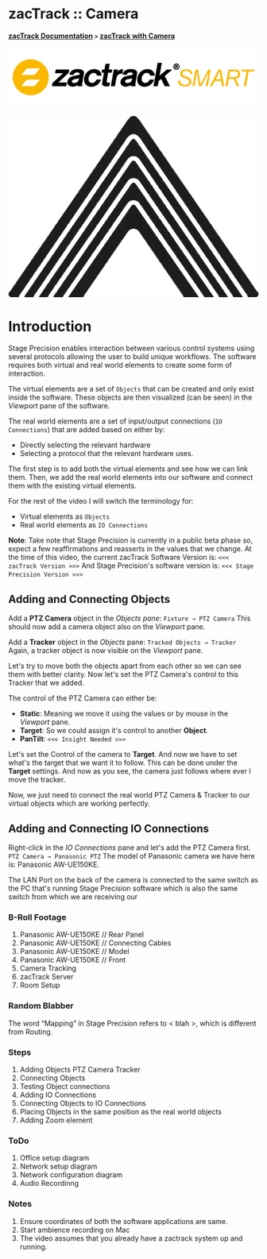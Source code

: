 # zacTrack :: Camera
**[zacTrack Documentation](../../README.md) `>` [zacTrack with Camera](zt_Camera.md)**

![Untitled](resources/Untitled.png)

![Picture1.png](resources/Picture1.png)

# Introduction

Stage Precision enables interaction between various control systems using several protocols allowing the user to build unique workflows.
The software requires both virtual and real world elements to create some form of interaction.

The virtual elements are a set of `Objects` that can be created and only exist inside the software.
These objects are then visualized (can be seen) in the *Viewport* pane of the software.

The real world elements are a set of input/output connections (`IO Connections`) that are added based on either by:

- Directly selecting the relevant hardware
- Selecting a protocol that the relevant hardware uses.

The first step is to add both the virtual elements and see how we can link them.
Then, we add the real world elements into our software and connect them with the existing virtual elements.

For the rest of the video I will switch the terminology for:

- Virtual elements as `Objects`
- Real world elements as `IO Connections`

**Note**:
Take note that Stage Precision is currently in a public beta phase so, expect a few reaffirmations and reasserts in the values that we change.
At the time of this video, the current zacTrack Software Version is: `<<< zacTrack Version >>>`
And Stage Precision's software version is: `<<< Stage Precision Version >>>`

## Adding and Connecting Objects

Add a **PTZ Camera** object in the *Objects pane*:
`Fixture → PTZ Camera`
This should now add a camera object also on the *Viewport* pane.

Add a **Tracker** object in the *Objects* pane:
`Tracked Objects → Tracker`
Again, a tracker object is now visible on the *Viewport* pane.

Let's try to move both the objects apart from each other so we can see them with better clarity.
Now let's set the PTZ Camera's control to this Tracker that we added.

The control of the PTZ Camera can either be:

- **Static**: Meaning we move it using the values or by mouse in the *Viewport* pane.
- **Target**: So we could assign it's control to another **Object**.
- **PanTilt**: `<<< Insight Needed >>>`

Let's set the Control of the camera to **Target**.
And now we have to set what's the target that we want it to follow.
This can be done under the **Target** settings.
And now as you see, the camera just follows where ever I move the tracker.

Now, we just need to connect the real world PTZ Camera & Tracker to our virtual objects which are working perfectly.

## Adding and Connecting IO Connections

Right-click in the *IO Connections* pane and let's add the PTZ Camera first.
`PTZ Camera → Panasonic PTZ`
The model of Panasonic camera we have here is: Panasonic AW-UE150KE.

The LAN Port on the back of the camera is connected to the same switch as the PC that's running Stage Precision software which is also the same switch from which we are receiving our 

### B-Roll Footage

1. Panasonic AW-UE150KE // Rear Panel
2. Panasonic AW-UE150KE // Connecting Cables
3. Panasonic AW-UE150KE // Model
4. Panasonic AW-UE150KE // Front
5. Camera Tracking
6. zacTrack Server
7. Room Setup

### Random Blabber

The word “Mapping” in Stage Precision refers to < blah >, which is different from Routing.

### Steps

1. Adding Objects
PTZ Camera
Tracker
2. Connecting Objects
3. Testing Object connections
4. Adding IO Connections
5. Connecting Objects to IO Connections
6. Placing Objects in the same position as the real world objects
7. Adding Zoom element

### ToDo

1.  Office setup diagram
2. Network setup diagram
3. Network configuration diagram
4. Audio Recordinng

### Notes

1. Ensure coordinates of both the software applications are same.
2. Start ambience recording on Mac
3. The video assumes that you already have a zactrack system up and running.